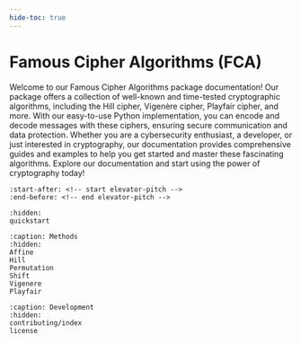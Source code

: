 ```yaml
---
hide-toc: true
---
```


# Famous Cipher Algorithms (FCA)

Welcome to our Famous Cipher Algorithms package documentation! Our package offers a collection of well-known and time-tested cryptographic algorithms, including the Hill cipher, Vigenère cipher, Playfair cipher, and more. With our easy-to-use Python implementation, you can encode and decode messages with these ciphers, ensuring secure communication and data protection. Whether you are a cybersecurity enthusiast, a developer, or just interested in cryptography, our documentation provides comprehensive guides and examples to help you get started and master these fascinating algorithms. Explore our documentation and start using the power of cryptography today!

```{include} ../README.md
:start-after: <!-- start elevator-pitch -->
:end-before: <!-- end elevator-pitch -->
```

```{toctree}
:hidden:
quickstart
```

```{toctree}
:caption: Methods
:hidden:
Affine
Hill
Permutation
Shift
Vigenere
Playfair
```

```{toctree}
:caption: Development
:hidden:
contributing/index
license
```
